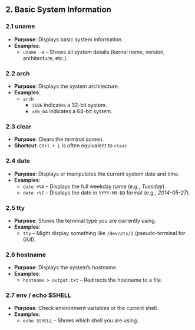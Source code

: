 ## 2. Basic System Information

### 2.1 **uname**
- **Purpose**: Displays basic system information.  
- **Examples**:  
  - `uname -a` – Shows all system details (kernel name, version, architecture, etc.).

### 2.2 **arch**
- **Purpose**: Displays the system architecture.  
- **Examples**:  
  - `arch`  
    - `i686` indicates a 32-bit system.  
    - `x86_64` indicates a 64-bit system.

### 2.3 **clear**
- **Purpose**: Clears the terminal screen.  
- **Shortcut**: `Ctrl + L` is often equivalent to `clear`.

### 2.4 **date**
- **Purpose**: Displays or manipulates the current system date and time.  
- **Examples**:  
  - `date +%A` – Displays the full weekday name (e.g., *Tuesday*).  
  - `date +%F` – Displays the date in `YYYY-MM-DD` format (e.g., *2014-05-27*).

### 2.5 **tty**
- **Purpose**: Shows the terminal type you are currently using.  
- **Examples**:  
  - `tty` – Might display something like `/dev/pts/2` (pseudo-terminal for GUI).

### 2.6 **hostname**
- **Purpose**: Displays the system’s hostname.  
- **Examples**:  
  - `hostname > output.txt` – Redirects the hostname to a file.

### 2.7 **env / echo $SHELL**
- **Purpose**: Check environment variables or the current shell.  
- **Examples**:  
  - `echo $SHELL` – Shows which shell you are using.

